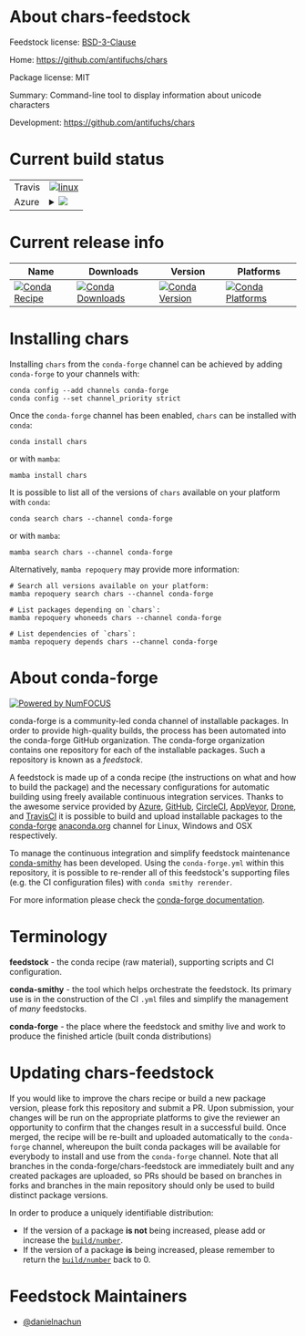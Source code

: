 About chars-feedstock
=====================

Feedstock license: [BSD-3-Clause](https://github.com/conda-forge/chars-feedstock/blob/main/LICENSE.txt)

Home: https://github.com/antifuchs/chars

Package license: MIT

Summary: Command-line tool to display information about unicode characters

Development: https://github.com/antifuchs/chars

Current build status
====================


<table><tr>
    <td>Travis</td>
    <td>
      <a href="https://app.travis-ci.com/conda-forge/chars-feedstock">
        <img alt="linux" src="https://img.shields.io/travis/com/conda-forge/chars-feedstock/main.svg?label=Linux">
      </a>
    </td>
  </tr>
    
  <tr>
    <td>Azure</td>
    <td>
      <details>
        <summary>
          <a href="https://dev.azure.com/conda-forge/feedstock-builds/_build/latest?definitionId=23575&branchName=main">
            <img src="https://dev.azure.com/conda-forge/feedstock-builds/_apis/build/status/chars-feedstock?branchName=main">
          </a>
        </summary>
        <table>
          <thead><tr><th>Variant</th><th>Status</th></tr></thead>
          <tbody><tr>
              <td>linux_64</td>
              <td>
                <a href="https://dev.azure.com/conda-forge/feedstock-builds/_build/latest?definitionId=23575&branchName=main">
                  <img src="https://dev.azure.com/conda-forge/feedstock-builds/_apis/build/status/chars-feedstock?branchName=main&jobName=linux&configuration=linux%20linux_64_" alt="variant">
                </a>
              </td>
            </tr><tr>
              <td>linux_aarch64</td>
              <td>
                <a href="https://dev.azure.com/conda-forge/feedstock-builds/_build/latest?definitionId=23575&branchName=main">
                  <img src="https://dev.azure.com/conda-forge/feedstock-builds/_apis/build/status/chars-feedstock?branchName=main&jobName=linux&configuration=linux%20linux_aarch64_" alt="variant">
                </a>
              </td>
            </tr><tr>
              <td>linux_ppc64le</td>
              <td>
                <a href="https://dev.azure.com/conda-forge/feedstock-builds/_build/latest?definitionId=23575&branchName=main">
                  <img src="https://dev.azure.com/conda-forge/feedstock-builds/_apis/build/status/chars-feedstock?branchName=main&jobName=linux&configuration=linux%20linux_ppc64le_" alt="variant">
                </a>
              </td>
            </tr><tr>
              <td>osx_64</td>
              <td>
                <a href="https://dev.azure.com/conda-forge/feedstock-builds/_build/latest?definitionId=23575&branchName=main">
                  <img src="https://dev.azure.com/conda-forge/feedstock-builds/_apis/build/status/chars-feedstock?branchName=main&jobName=osx&configuration=osx%20osx_64_" alt="variant">
                </a>
              </td>
            </tr><tr>
              <td>osx_arm64</td>
              <td>
                <a href="https://dev.azure.com/conda-forge/feedstock-builds/_build/latest?definitionId=23575&branchName=main">
                  <img src="https://dev.azure.com/conda-forge/feedstock-builds/_apis/build/status/chars-feedstock?branchName=main&jobName=osx&configuration=osx%20osx_arm64_" alt="variant">
                </a>
              </td>
            </tr><tr>
              <td>win_64</td>
              <td>
                <a href="https://dev.azure.com/conda-forge/feedstock-builds/_build/latest?definitionId=23575&branchName=main">
                  <img src="https://dev.azure.com/conda-forge/feedstock-builds/_apis/build/status/chars-feedstock?branchName=main&jobName=win&configuration=win%20win_64_" alt="variant">
                </a>
              </td>
            </tr>
          </tbody>
        </table>
      </details>
    </td>
  </tr>
</table>

Current release info
====================

| Name | Downloads | Version | Platforms |
| --- | --- | --- | --- |
| [![Conda Recipe](https://img.shields.io/badge/recipe-chars-green.svg)](https://anaconda.org/conda-forge/chars) | [![Conda Downloads](https://img.shields.io/conda/dn/conda-forge/chars.svg)](https://anaconda.org/conda-forge/chars) | [![Conda Version](https://img.shields.io/conda/vn/conda-forge/chars.svg)](https://anaconda.org/conda-forge/chars) | [![Conda Platforms](https://img.shields.io/conda/pn/conda-forge/chars.svg)](https://anaconda.org/conda-forge/chars) |

Installing chars
================

Installing `chars` from the `conda-forge` channel can be achieved by adding `conda-forge` to your channels with:

```
conda config --add channels conda-forge
conda config --set channel_priority strict
```

Once the `conda-forge` channel has been enabled, `chars` can be installed with `conda`:

```
conda install chars
```

or with `mamba`:

```
mamba install chars
```

It is possible to list all of the versions of `chars` available on your platform with `conda`:

```
conda search chars --channel conda-forge
```

or with `mamba`:

```
mamba search chars --channel conda-forge
```

Alternatively, `mamba repoquery` may provide more information:

```
# Search all versions available on your platform:
mamba repoquery search chars --channel conda-forge

# List packages depending on `chars`:
mamba repoquery whoneeds chars --channel conda-forge

# List dependencies of `chars`:
mamba repoquery depends chars --channel conda-forge
```


About conda-forge
=================

[![Powered by
NumFOCUS](https://img.shields.io/badge/powered%20by-NumFOCUS-orange.svg?style=flat&colorA=E1523D&colorB=007D8A)](https://numfocus.org)

conda-forge is a community-led conda channel of installable packages.
In order to provide high-quality builds, the process has been automated into the
conda-forge GitHub organization. The conda-forge organization contains one repository
for each of the installable packages. Such a repository is known as a *feedstock*.

A feedstock is made up of a conda recipe (the instructions on what and how to build
the package) and the necessary configurations for automatic building using freely
available continuous integration services. Thanks to the awesome service provided by
[Azure](https://azure.microsoft.com/en-us/services/devops/), [GitHub](https://github.com/),
[CircleCI](https://circleci.com/), [AppVeyor](https://www.appveyor.com/),
[Drone](https://cloud.drone.io/welcome), and [TravisCI](https://travis-ci.com/)
it is possible to build and upload installable packages to the
[conda-forge](https://anaconda.org/conda-forge) [anaconda.org](https://anaconda.org/)
channel for Linux, Windows and OSX respectively.

To manage the continuous integration and simplify feedstock maintenance
[conda-smithy](https://github.com/conda-forge/conda-smithy) has been developed.
Using the ``conda-forge.yml`` within this repository, it is possible to re-render all of
this feedstock's supporting files (e.g. the CI configuration files) with ``conda smithy rerender``.

For more information please check the [conda-forge documentation](https://conda-forge.org/docs/).

Terminology
===========

**feedstock** - the conda recipe (raw material), supporting scripts and CI configuration.

**conda-smithy** - the tool which helps orchestrate the feedstock.
                   Its primary use is in the construction of the CI ``.yml`` files
                   and simplify the management of *many* feedstocks.

**conda-forge** - the place where the feedstock and smithy live and work to
                  produce the finished article (built conda distributions)


Updating chars-feedstock
========================

If you would like to improve the chars recipe or build a new
package version, please fork this repository and submit a PR. Upon submission,
your changes will be run on the appropriate platforms to give the reviewer an
opportunity to confirm that the changes result in a successful build. Once
merged, the recipe will be re-built and uploaded automatically to the
`conda-forge` channel, whereupon the built conda packages will be available for
everybody to install and use from the `conda-forge` channel.
Note that all branches in the conda-forge/chars-feedstock are
immediately built and any created packages are uploaded, so PRs should be based
on branches in forks and branches in the main repository should only be used to
build distinct package versions.

In order to produce a uniquely identifiable distribution:
 * If the version of a package **is not** being increased, please add or increase
   the [``build/number``](https://docs.conda.io/projects/conda-build/en/latest/resources/define-metadata.html#build-number-and-string).
 * If the version of a package **is** being increased, please remember to return
   the [``build/number``](https://docs.conda.io/projects/conda-build/en/latest/resources/define-metadata.html#build-number-and-string)
   back to 0.

Feedstock Maintainers
=====================

* [@danielnachun](https://github.com/danielnachun/)

